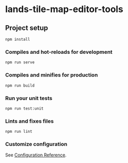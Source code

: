 # lands-tile-map-editor-tools

## Project setup 
```
npm install
```

### Compiles and hot-reloads for development
```
npm run serve 

``` 

### Compiles and minifies for production
```
npm run build
```

### Run your unit tests
```
npm run test:unit
```

### Lints and fixes files
```
npm run lint
```

### Customize configuration
See [Configuration Reference](https://cli.vuejs.org/config/).
